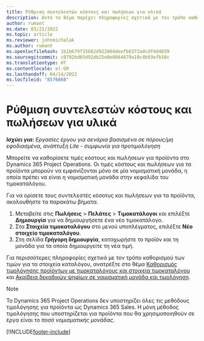 ```yaml
---
title: Ρύθμιση συντελεστών κόστους και πωλήσεων για υλικά
description: Αυτό το θέμα παρέχει πληροφορίες σχετικά με τον τρόπο καθορισμού των συντελεστών κόστους και πωλήσεων για υλικά που χρησιμοποιούνται σε έργα.
author: rumant
ms.date: 03/21/2022
ms.topic: article
ms.reviewer: johnmichalak
ms.author: rumant
ms.openlocfilehash: 1b1b679f15662d922804deefb6372adcdf4d4839
ms.sourcegitcommit: c0792bd65d92db25e0e8864879a19c4b93efb10c
ms.translationtype: HT
ms.contentlocale: el-GR
ms.lasthandoff: 04/14/2022
ms.locfileid: "8576868"
---
```

# <a name="set-up-cost-and-sales-rates-for-materials"></a>Ρύθμιση συντελεστών κόστους και πωλήσεων για υλικά

_**Ισχύει για:** Εργασίες έργου για σενάρια βασισμένα σε πόρους/μη εφοδιασμένα, ανάπτυξη Lite - συμφωνία για προτιμολόγηση_

Μπορείτε να καθορίσετε τιμές κόστους και πωλήσεων για προϊόντα στο Dynamics 365 Project Operations. Οι τιμές κόστους και πωλήσεων για τα προϊόντα μπορούν να εμφανίζονται μόνο σε μία νομισματική μονάδα, η οποία πρέπει να είναι η νομισματική μονάδα στην κεφαλίδα του τιμοκαταλόγου.

Για να ορίσετε τους συντελεστές κόσοτυς και πωλήσεων για τα προϊόντα, ακολουθήστε τα παρακάτω βήματα. 

1. Μεταβείτε στις **Πωλήσεις** > **Πελάτες** > **Τιμοκατάλογοι** και επιλέξτε **Δημιουργία** για να δημιουργήσετε ένα νέο τιμοκατάλογο. 
2. Στα **Στοιχεία τιμοκαταλόγου** στο μενού υποπλέγματος, επιλέξτε **Νέο στοιχείο τιμοκαταλόγου**. 
3. Στη σελίδα **Γρήγορη δημιουργία**, καταχωρήστε το προϊόν και τη μονάδα για τα οποία δημιουργείτε τη νέα τιμή.

Για περισσότερες πληροφορίες σχετικά με τον τρόπο καθορισμού των τιμών για τα στοιχεία καταλόγου, ανατρέξτε στο θέμα [Καθορισμός τιμολόγησης προϊόντων με τιμοκαταλόγους και στοιχεία τιμοκαταλόγου](/dynamics365/sales/create-price-lists-price-list-items-define-pricing-products) και [Ακρίβεια δεκαδικών ψηφίων σε νομισματική μονάδα και τιμολόγηση](/dynamics365/sales/decimal-precision-currency-pricing).
> [!NOTE]
> Το Dynamics 365 Project Operations δεν υποστηρίζει όλες τις μεθόδους τιμολόγησης για προϊόντα ως Dynamics 365 Sales. Η μόνη μέθοδος τιμολόγησης που υποστηρίζεται για προϊόντα που θα χρησιμοποιηθούν σε έργα είναι το *ποσό νομισματικής μονάδας*.


[!INCLUDE[footer-include](../includes/footer-banner.md)]
